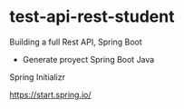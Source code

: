 # test-api-rest-student
Building a full Rest API, Spring Boot

- Generate proyect Spring Boot Java

Spring Initializr

https://start.spring.io/
